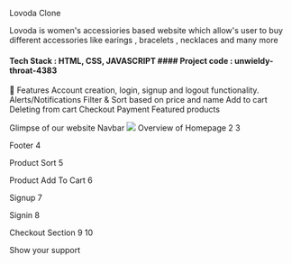 Lovoda Clone

Lovoda is women's accessiories based website which allow's user to buy different accessories like earings , bracelets , necklaces and many more

#### Tech Stack : HTML, CSS, JAVASCRIPT #### Project code : unwieldy-throat-4383
🚀 Features
Account creation, login, signup and logout functionality.
Alerts/Notifications
Filter & Sort based on price and name
Add to cart
Deleting from cart
Checkout
Payment
Featured products

Glimpse of our website
Navbar
<img src="https://user-images.githubusercontent.com/31920143/208379986-804c58ed-d35e-46b5-b9df-071c2c676dc2.png"/>
Overview of Homepage
2 3

Footer
4

Product Sort
5

Product Add To Cart
6

Signup
7

Signin
8

Checkout Section
9 10

Show your support
